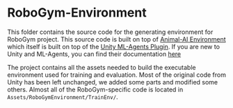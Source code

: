 # RoboGym-Environment

This folder contains the source code for the generating environment for RoboGym project. This source code is built on top of  [Animal-AI Environment](https://github.com/beyretb/AnimalAI-Environment) 
which itself is built on top of the [Unity ML-Agents Plugin](https://github.com/Unity-Technologies/ml-agents). If you are new to Unity and ML-Agents, you can find their documentation [here](https://github.com/Unity-Technologies/ml-agents/tree/master/docs)

The project contains all the assets needed to build the executable environment used for training and evaluation. Most of the 
original code from Unity has been left unchanged, we added some parts and modified some others. Almost all of the 
RoboGym-specific code is located in `Assets/RoboGymEnvironment/TrainEnv/`.

